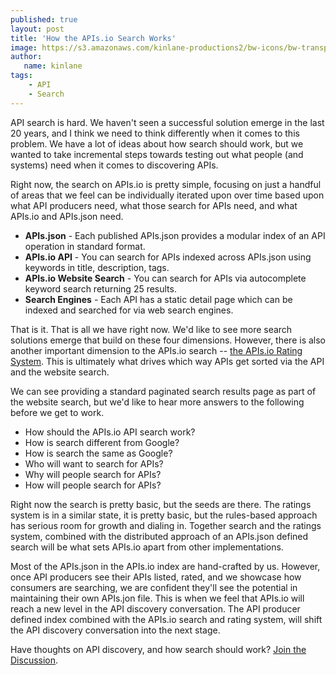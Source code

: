 ```yaml
---
published: true
layout: post
title: 'How the APIs.io Search Works'
image: https://s3.amazonaws.com/kinlane-productions2/bw-icons/bw-transparency.jpg
author:
   name: kinlane
tags:
    - API
    - Search
---
```

API search is hard. We haven't seen a successful solution emerge in the last 20 years, and I think we need to think differently when it comes to this problem. We have a lot of ideas about how search should work, but we wanted to take incremental steps towards testing out what people (and systems) need when it comes to discovering APIs.

Right now, the search on APIs.io is pretty simple, focusing on just a handful of areas that we feel can be individually iterated upon over time based upon what API producers need, what those search for APIs need, and what APIs.io and APIs.json need.

- **APIs.json** - Each published APIs.json provides a modular index of an API operation in standard format.
- **APIs.io API** - You can search for APIs indexed across APIs.json using keywords in title, description, tags.
- **APIs.io Website Search** - You can search for APIs via autocomplete keyword search returning 25 results.
- **Search Engines** - Each API has a static detail page which can be indexed and searched for via web search engines.

That is it. That is all we have right now. We'd like to see more search solutions emerge that build on these four dimensions. However, there is also another important dimension to the APIs.io search -- [the APIs.io Rating System](https://developer.apis.io/2023/12/05/apis-io-has-a-spectral-powered-api-ratings-system/). This is ultimately what drives which way APIs get sorted via the API and the website search.

We can see providing a standard paginated search results page as part of the website search, but we'd like to hear more answers to the following before we get to work.

- How should the APIs.io API search work?
- How is search different from Google?
- How is search the same as Google?
- Who will want to search for APIs?
- Why will people search for APIs?
- How will people search for APIs?

Right now the search is pretty basic, but the seeds are there. The ratings system is in a similar state, it is pretty basic, but the rules-based approach has serious room for growth and dialing in. Together search and the ratings system, combined with the distributed approach of an APIs.json defined search will be what sets APIs.io apart from other implementations.

Most of the APIs.json in the APIs.io index are hand-crafted by us. However, once API producers see their APIs listed, rated, and we showcase how consumers are searching, we are confident they'll see the potential in maintaining their own APIs.jon file. This is when we feel that APIs.io will reach a new level in the API discovery conversation. The API producer defined index combined with the APIs.io search and rating system, will shift the API discovery conversation into the next stage.

Have thoughts on API discovery, and how search should work? [Join the Discussion](https://github.com/orgs/api-search/discussions/78).

